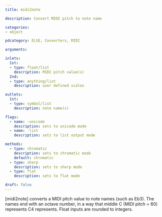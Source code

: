 ```yaml
---
title: midi2note

description: Convert MIDI pitch to note name

categories:
- object

pdcategory: ELSE, Converters, MIDI

arguments:

inlets:
  1st:
  - type: float/list
    description: MIDI pitch value(s)
  2nd:
  - type: anything/list
    description: user defined scales

outlets:
  1st:
  - type: symbol/list
    description: note name(s)

flags:
  - name: -unicode
    description: sets to unicode mode
  - name: -list
    description: sets to list output mode

methods:
  - type: chromatic
    description: sets to chromatic mode 
    default: chromatic
  - type: sharp
    description: sets to sharp mode
  - type: flat
    description: sets to flat mode

draft: false
---
```


[midi2note] converts a MIDI pitch value to note names (such as Eb3). The names end with an octave number, in a way that middle C (MIDI pitch = 60) represents C4 represents. Float inputs are rounded to integers.

